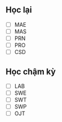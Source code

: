 ## Học lại
- [ ] MAE
- [ ] MAS
- [ ] PRN
- [ ] PRO
- [ ] CSD
## Học chậm kỳ
- [ ] LAB
- [ ] SWE
- [ ] SWT
- [ ] SWP
- [ ] OJT